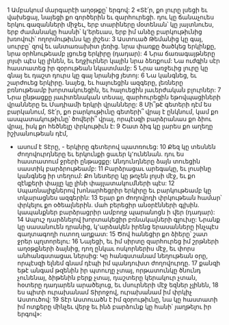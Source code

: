 1 Ամբակում մարգարէի աղօթքը՝ երգով:
2 «Տէ՛ր, քո լուրը լսեցի եւ վախեցայ,
նայեցի քո գործերին եւ զարհուրեցի.
դու կը ճանաչուես երկու գազանների միջեւ,
երբ տարիները մօտենան՝ կը յայտնուես,
երբ ժամանակը հասնի՝ կ՚երեւաս,
երբ իմ անձը բարկութիւնից խռովուի՝ ողորմութիւնս կը յիշես:
3 Աստուած Թեմանից կը գայ,
սուրբը՝ զով եւ անտառախիտ լեռից.
նրա փառքը ծածկեց երկինքը,
նրա օրհնութեամբ լցուեց երկիրը (դադար):
4 Նրա ճառագայթները լոյսի պէս կը լինեն,
եւ եղջիւրներ կային նրա ձեռքում:
Նա ուժգին սէր հաստատեց իր զօրութեան նկատմամբ:
5 Նրա առջեւից լուրը կը գնայ
եւ դաշտ դուրս կը գայ նրանից յետոյ:
6 Նա կանգնեց, եւ շարժուեց երկիրը.
նայեց, եւ հալուեցին ազգերը,
լեռները բռնութեամբ խորտակուեցին,
եւ հալուեցին յաւերժական բլուրներ:
7 Նրա ընթացքը յաւիտենական տեսայ,
զարհուրեցին եթովպացիների վրանները
եւ Մադիամի երկրի վրանները:
8 Մի՞թէ գետերի դէմ ես բարկանում, Տէ՛ր,
քո բարկութիւնը գետերի՞ վրայ է ընկնում,
կամ քո ասպատակութիւնը՝ ծովերի՞ վրայ,
որպէսզի բարձրանաս քո ձիու վրայ,
իսկ քո հեծնելը փրկութիւն է:
9 Շատ ձիգ կը լարես քո աղեղը իշխանութեան դէմ,
- ասում է Տէրը, -
երկիրը գետերով պատռուեց:
10 Քեզ կը տեսնեն ժողովուրդները եւ երկունքի ցաւեր կ՚ունենան.
դու ես հաստատում ջրերի ընթացքը:
Անդունդները ձայն տուեցին սաստիկ բարձրութեամբ:
11 Բարձրացաւ արեգակը,
եւ լուսինը կանգնեց իր տեղում:
Քո նետերը կը թռչեն լոյսի մէջ,
եւ քո զէնքերի փայլը կը լինի փայլատակումների պէս:
12 Սպառնալիքներով խոնարհեցրիր երկիրը
եւ բարկութեամբ կը տկարացնես ազգերին:
13 Ելար քո ժողովրդի փրկութեան համար՝
փրկելու քո օծեալներին.
մահ բերեցիր անօրէնների գլխին.
կապանքներ բարձրացրիր ամբողջ պարանոցն ի վեր (դադար):
14 Ապուշ դարձնելով խորտակեցիր բռնակալների գլուխը:
Նրանք կը սասանուեն դրանից,
կ՚արձակեն իրենց երասանները ինչպէս գաղտագողի ուտող աղքատ:
15 Ծով հանեցիր քո ձիերը՝ շատ ջրեր պղտորելու:
16 Նայեցի, եւ իմ սիրտը զարհուրեց իմ շրթների աղօթքների ձայնից,
դող ընկաւ ոսկորներիս մէջ,
եւ փորս անհանգստացաւ ներսից:
Կը հանգստանամ նեղութեան օրը,
որպէսզի ելնեմ գնամ դէպի իմ պանդուխտ ժողովուրդը.
17 քանզի եթէ անգամ թզենին իր պտուղը չտայ,
որթատունկը ծնունդ չունենայ,
ձիթենին բերք չտայ,
դաշտերը կերակուր չտան,
հօտերը դադարեն արածելուց,
եւ մսուրների մէջ եզներ չլինեն,
18 ես պիտի ուրախանամ Տիրոջով,
ուրախանամ իմ փրկիչ Աստուծով:
19 Տէր Աստուածն է իմ զօրութիւնը,
նա կը հաստատի իմ ոտքերը մինչեւ վերջ
եւ ինձ բարձունք կը հանի՝ յաղթելու իր երգով»:
































